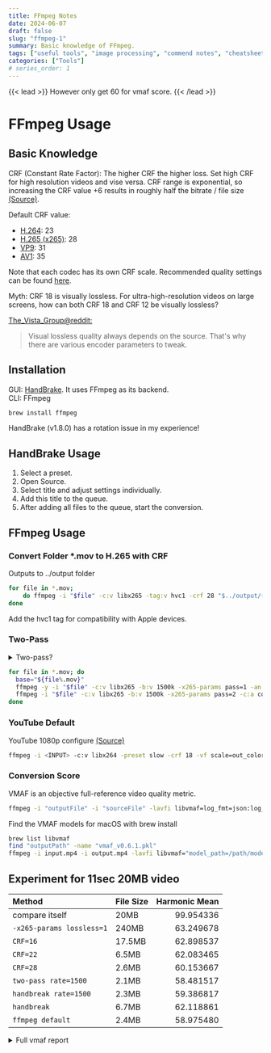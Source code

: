 ```yaml
---
title: FFmpeg Notes
date: 2024-06-07
draft: false
slug: "ffmpeg-1"
summary: Basic knowledge of FFmpeg.
tags: ["useful tools", "image processing", "commend notes", "cheatsheet"]
categories: ["Tools"]
# series_order: 1
---
```

{{< lead >}}
However only get 60 for vmaf score.
{{< /lead >}}


# FFmpeg Usage

## Basic Knowledge

CRF (Constant Rate Factor): The higher CRF the higher loss. Set high CRF for high resolution videos and vise versa. CRF range is exponential, so increasing the CRF value +6 results in roughly half the bitrate / file size [(Source)](https://trac.ffmpeg.org/wiki/Encode/H.264).

Default CRF value:

- [H.264](https://trac.ffmpeg.org/wiki/Encode/H.264): 23
- [H.265 (x265)](https://trac.ffmpeg.org/wiki/Encode/H.265): 28
- [VP9](https://trac.ffmpeg.org/wiki/Encode/VP9): 31
- [AV1](https://trac.ffmpeg.org/wiki/Encode/AV1): 35

Note that each codec has its own CRF scale. Recommended quality settings can be found [here](https://handbrake.fr/docs/en/1.7.0/workflow/adjust-quality.html).

Myth: CRF 18 is visually lossless. For ultra-high-resolution videos on large screens, how can both CRF 18 and CRF 12 be visually lossless?

[The_Vista_Group@reddit:](https://www.reddit.com/r/ffmpeg/comments/jc88v3/what_crf_is_visual_lossless_for_4k/)  
> Visual lossless quality always depends on the source. That's why there are various encoder parameters to tweak.

## Installation

GUI: [HandBrake](https://handbrake.fr/downloads.php). It uses FFmpeg as its backend.  
CLI: FFmpeg

```sh
brew install ffmpeg
```

HandBrake (v1.8.0) has a rotation issue in my experience!

## HandBrake Usage

1. Select a preset.  
2. Open Source.  
3. Select title and adjust settings individually.  
4. Add this title to the queue.  
5. After adding all files to the queue, start the conversion.

## FFmpeg Usage

### Convert Folder \*.mov to H.265 with CRF

Outputs to ../output folder

```sh
for file in *.mov;
    do ffmpeg -i "$file" -c:v libx265 -tag:v hvc1 -crf 28 "$../output/{file%.mov}.mp4";
done
```

Add the hvc1 tag for compatibility with Apple devices.

### Two-Pass

<details>
	<summary>Two-pass?</summary>

[Source](https://www.pcdvd.com.tw/printthread.php?t=1109930&page=2&pp=10)
>I researched this yesterday and found from forums that multi-pass encoding is primarily for bitrate control rather than enhancing quality.
>
>Simply put, if you use CRF (constant quality) to compress a 1GB video and then use two-pass to compress it to the same size, the quality difference is negligible. Two-pass encoding is better compared to CBR and ABR. If precise bitrate control isn't needed, multi-pass encoding isn't necessary. More passes lead to closer adherence to the target bitrate.

</details>

```sh
for file in *.mov; do
  base="${file%.mov}"
  ffmpeg -y -i "$file" -c:v libx265 -b:v 1500k -x265-params pass=1 -an -f null /dev/null && \
  ffmpeg -i "$file" -c:v libx265 -b:v 1500k -x265-params pass=2 -c:a copy "../output/${base}.mp4"
done
```

### YouTube Default

YouTube 1080p configure [(Source)](https://www.reddit.com/r/ffmpeg/comments/r1qwyy/best_streaming_settings_for_youtube/)

```sh
ffmpeg -i <INPUT> -c:v libx264 -preset slow -crf 18 -vf scale=out_color_matrix=bt709 -color_primaries bt709 -color_trc bt709 -colorspace bt709 -c:a aac -ar 48000 -ac 2 -b:a 320k -profile:v high -level 4.0 -bf 2 -coder 1 -pix_fmt yuv420p -b:v 10M -threads 4 -cpu-used 0 -r 30 -g 15 -movflags +faststart <OUTPUT>
```

### Conversion Score

VMAF is an objective full-reference video quality metric.

```sh
ffmpeg -i "outputFile" -i "sourceFile" -lavfi libvmaf=log_fmt=json:log_path=output.json -f null -
```

Find the VMAF models for macOS with brew install

```sh
brew list libvmaf
find "outputPath" -name "vmaf_v0.6.1.pkl"
ffmpeg -i input.mp4 -i output.mp4 -lavfi libvmaf="model_path=/path/model/vmaf_v0.6.1.pkl" -f null -
```

## Experiment for 11sec 20MB video

| Method                   | File Size |   Harmonic Mean |
|:------------------------|:-----------|----------------:|
| compare itself           | 20MB      |       99.954336 |
| `-x265-params lossless=1`| 240MB     |       63.249678 |
| `CRF=16`                 | 17.5MB    |       62.898537 |
| `CRF=22`                 | 6.5MB     |       62.083465 |
| `CRF=28`                 | 2.6MB     |       60.153667 |
| `two-pass rate=1500`     | 2.1MB     |       58.481517 |
| `handbreak rate=1500`    | 2.3MB     |       59.386817 |
| `handbreak`              | 6.7MB     |       62.118861 |
| `ffmpeg default`         | 2.4MB     |       58.975480 |

<details><summary>Full vmaf report</summary>

`compare itself`:
"vmaf": {  
"min": 97.427842,  
"max": 100.000000,  
"mean": 99.954852,  
"harmonic_mean": 99.954336  
}

Use `-x265-params lossless=1`  
"vmaf": {  
"min": 0.000000,  
"max": 100.000000,  
"mean": 92.043819,  
"harmonic_mean": 63.249678  
}

Use `crf=16`:  
"vmaf": {  
"min": 0.000000,  
"max": 100.000000,  
"mean": 91.293176,  
"harmonic_mean": 62.898537  
}

Use `crf=22`:  
"vmaf": {  
"min": 0.000000,  
"max": 100.000000,  
"mean": 89.517049,  
"harmonic_mean": 62.083465  
}

Use `crf=28`:  
"vmaf": {  
"min": 0.000000,  
"max": 100.000000,  
"mean": 85.081152,  
"harmonic_mean": 60.153667  
}

Use `two-pass rate=1500`:  
"vmaf": {  
"min": 0.000000,  
"max": 99.919186,  
"mean": 81.759161,  
"harmonic_mean": 58.481517  
}

Use `handbreak rate=1500`:  
"vmaf": {  
"min": 0.000000,  
"max": 100.000000,  
"mean": 83.455953,  
"harmonic_mean": 59.386817  
}

Use `handbreak`:  
"vmaf": {  
"min": 0.000000,  
"max": 100.000000,  
"mean": 89.575997,  
"harmonic_mean": 62.118861  
}

Use `ffmpeg default`:  
"vmaf": {  
"min": 0.000000,  
"max": 100.000000,  
"mean": 82.775001,  
"harmonic_mean": 58.975480  
}

</details>